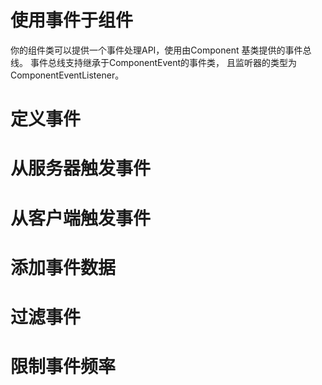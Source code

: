 # 使用事件于组件
你的组件类可以提供一个事件处理API，使用由Component 基类提供的事件总线。 事件总线支持继承于ComponentEvent的事件类，
且监听器的类型为 ComponentEventListener<EventType>。

# 定义事件
# 从服务器触发事件
# 从客户端触发事件
# 添加事件数据
# 过滤事件
# 限制事件频率